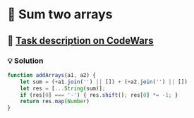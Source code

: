 # 📝 Sum two arrays

## 🔗 [Task description on CodeWars](https://www.codewars.com/kata/59c3e8c9f5d5e40cab000ca6)

### 💡 Solution

```javascript
function addArrays(a1, a2) {
    let sum = (+a1.join('') || []) + (+a2.join('') || [])
    let res = [...String(sum)];
    if (res[0] === '-') { res.shift(); res[0] *= -1; }
    return res.map(Number)
}
```
